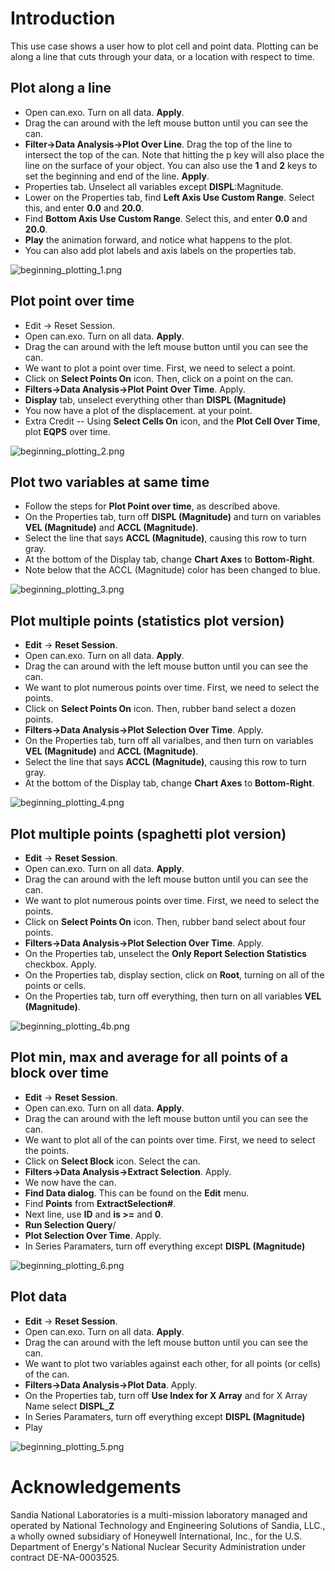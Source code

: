 Introduction
============

This use case shows a user how to plot cell and point data. Plotting can
be along a line that cuts through your data, or a location with respect
to time.

Plot along a line
-----------------

-   Open can.exo. Turn on all data. **Apply**.
-   Drag the can around with the left mouse button until you can see the
    can.
-   **Filter→Data Analysis→Plot Over Line**. Drag the top of the line to
    intersect the top of the can. Note that hitting the p key will also
    place the line on the surface of your object. You can also use the
    **1** and **2** keys to set the beginning and end of the line.
    **Apply**.
-   Properties tab. Unselect all variables except **DISPL**:Magnitude.
-   Lower on the Properties tab, find **Left Axis Use Custom Range**.
    Select this, and enter **0.0** and **20.0**.
-   Find **Bottom Axis Use Custom Range**. Select this, and enter
    **0.0** and **20.0**.
-   **Play** the animation forward, and notice what happens to the plot.
-   You can also add plot labels and axis labels on the properties tab.

![](beginning_plotting_1.png "beginning_plotting_1.png")

Plot point over time
--------------------

-   Edit → Reset Session.
-   Open can.exo. Turn on all data. **Apply**.
-   Drag the can around with the left mouse button until you can see the
    can.
-   We want to plot a point over time. First, we need to select a point.
-   Click on **Select Points On** icon. Then, click on a point on the
    can.
-   **Filters→Data Analysis→Plot Point Over Time**. Apply.
-   **Display** tab, unselect everything other than **DISPL
    (Magnitude)**
-   You now have a plot of the displacement. at your point.
-   Extra Credit -- Using **Select Cells On** icon, and the **Plot Cell
    Over Time**, plot **EQPS** over time.

![](beginning_plotting_2.png "beginning_plotting_2.png")

Plot two variables at same time
-------------------------------

-   Follow the steps for **Plot Point over time**, as described above.
-   On the Properties tab, turn off **DISPL (Magnitude)** and turn on
    variables **VEL (Magnitude)** and **ACCL (Magnitude)**.
-   Select the line that says **ACCL (Magnitude)**, causing this row to
    turn gray.
-   At the bottom of the Display tab, change **Chart Axes** to
    **Bottom-Right**.
-   Note below that the ACCL (Magnitude) color has been changed to blue.

![](beginning_plotting_3.png "beginning_plotting_3.png")

Plot multiple points (statistics plot version)
----------------------------------------------

-   **Edit** → **Reset Session**.
-   Open can.exo. Turn on all data. **Apply**.
-   Drag the can around with the left mouse button until you can see the
    can.
-   We want to plot numerous points over time. First, we need to select
    the points.
-   Click on **Select Points On** icon. Then, rubber band select a dozen
    points.
-   **Filters→Data Analysis→Plot Selection Over Time**. Apply.
-   On the Properties tab, turn off all varialbes, and then turn on
    variables **VEL (Magnitude)** and **ACCL (Magnitude)**.
-   Select the line that says **ACCL (Magnitude)**, causing this row to
    turn gray.
-   At the bottom of the Display tab, change **Chart Axes** to
    **Bottom-Right**.

![](beginning_plotting_4.png "beginning_plotting_4.png")

Plot multiple points (spaghetti plot version)
---------------------------------------------

-   **Edit** → **Reset Session**.
-   Open can.exo. Turn on all data. **Apply**.
-   Drag the can around with the left mouse button until you can see the
    can.
-   We want to plot numerous points over time. First, we need to select
    the points.
-   Click on **Select Points On** icon. Then, rubber band select about
    four points.
-   **Filters→Data Analysis→Plot Selection Over Time**. Apply.
-   On the Properties tab, unselect the **Only Report Selection
    Statistics** checkbox. Apply.
-   On the Properties tab, display section, click on **Root**, turning
    on all of the points or cells.
-   On the Properties tab, turn off everything, then turn on all
    variables **VEL (Magnitude)**.

![](beginning_plotting_4b.png "beginning_plotting_4b.png")

Plot min, max and average for all points of a block over time
-------------------------------------------------------------

-   **Edit** → **Reset Session**.
-   Open can.exo. Turn on all data. **Apply**.
-   Drag the can around with the left mouse button until you can see the
    can.
-   We want to plot all of the can points over time. First, we need to
    select the points.
-   Click on **Select Block** icon. Select the can.
-   **Filters→Data Analysis→Extract Selection**. Apply.
-   We now have the can.
-   **Find Data dialog**. This can be found on the **Edit** menu.
-   Find **Points** from **ExtractSelection\#**.
-   Next line, use **ID** and **is \>=** and **0**.
-   **Run Selection Query**/
-   **Plot Selection Over Time**. Apply.
-   In Series Paramaters, turn off everything except **DISPL
    (Magnitude)**

![](beginning_plotting_6.png "beginning_plotting_6.png")

Plot data
---------

-   **Edit** → **Reset Session**.
-   Open can.exo. Turn on all data. **Apply**.
-   Drag the can around with the left mouse button until you can see the
    can.
-   We want to plot two variables against each other, for all points (or
    cells) of the can.
-   **Filters→Data Analysis→Plot Data**. Apply.
-   On the Properties tab, turn off **Use Index for X Array** and for X
    Array Name select **DISPL\_Z**
-   In Series Paramaters, turn off everything except **DISPL
    (Magnitude)**
-   Play

![](beginning_plotting_5.png "beginning_plotting_5.png")

Acknowledgements
================

Sandia National Laboratories is a multi-mission laboratory managed and
operated by National Technology and Engineering Solutions of Sandia,
LLC., a wholly owned subsidiary of Honeywell International, Inc., for
the U.S. Department of Energy's National Nuclear Security Administration
under contract DE-NA-0003525.
